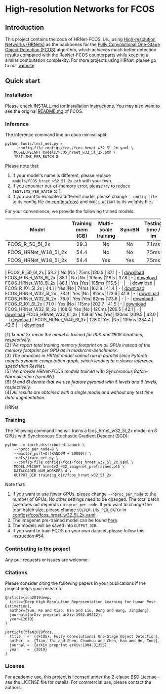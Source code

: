 # High-resolution Networks for FCOS

## Introduction
This project contains the code of HRNet-FCOS, i.e., using [High-resolution Networks (HRNets)](https://arxiv.org/pdf/1904.04514.pdf) as the backbones for the [Fully Convolutional One-Stage Object Detection (FCOS)](https://arxiv.org/abs/1904.01355) algorithm, which achieves much better detection results compared with the ResNet-FCOS counterparts while keeping a similar computation complexity. For more projects using HRNet, please go to our [website](https://github.com/HRNet).

## Quick start
### Installation

Please check [INSTALL.md](INSTALL.md) for installation instructions.
You may also want to see the original [README.md](FCOS_README.md) of FCOS.

### Inference
The inference command line on coco minival split:

    python tools/test_net.py \
        --config-file configs/fcos/fcos_hrnet_w32_5l_2x.yaml \
        MODEL.WEIGHT models/FCOS_hrnet_w32_5l_2x.pth \
        TEST.IMS_PER_BATCH 8

Please note that:
1) If your model's name is different, please replace `models/FCOS_hrnet_w32_5l_2x.pth` with your own.
2) If you enounter out-of-memory error, please try to reduce `TEST.IMS_PER_BATCH` to 1.
3) If you want to evaluate a different model, please change `--config-file` to its config file (in [configs/fcos](configs/fcos)) and `MODEL.WEIGHT` to its weights file.

For your convenience, we provide the following trained models.

Model | Training mem (GB) | Multi-scale training | SyncBN| Testing time / im | Backbone GFLOPs| AP (minival) | AP (test-dev) | Link
--- |:---:|:---:|:---:|:---:|:---:|:---:|:--:|:---:
FCOS_R_50_5l_2x                | 29.3 | No  |No | 71ms  |90.6   | 37.1 | -    | [download]()
FCOS_HRNet_W18_5l_2x           | 54.4 | No  |No | 75ms  |80.6  | 37.7 | -    | [download]()
FCOS_HRNet_W18_5l_2x           | 54.4 | Yes |Yes| 75ms  |80.6  | -    | -    | [download]()
|
FCOS_R_50_6l_2x                | 58.2 | No  |No | 75ms  |130.5  | 37.1 | -    | [download]()
FCOS_HRNet_W18_6l_2x           | 88.1 | No  |No | 105ms |116.5 | 37.8 | -    | [download]()
FCOS_HRNet_W18_6l_2x           | 88.1 | Yes |Yes| 105ms |116.5 | -    | -    | [download]()
|
FCOS_R_101_5l_2x               | 44.1 | Yes |No | 74ms  |162.8  | 41.4 | -    | [download]()
FCOS_HRNet_W32_5l_2x           | 78.9 | Yes |No | 82ms  |173.6 | 41.9 | -    | [download]()
FCOS_HRNet_W32_5l_2x           | 78.9 | Yes |Yes| 82ms  |173.6 | -    | -    | [download]()
|
FCOS_R_101_6l_2x               | 71.0 | Yes |No | 115ms |202.7  | 41.5 | -    | [download]()
FCOS_HRNet_W32_6l_2x           | 108.6| Yes |No | 120ms |209.5 | 42.1 | -    | [download]()
FCOS_HRNet_W32_6l_2x           | 108.6| Yes |Yes| 120ms |209.5 | 43.0    | -    | [download]()
|
FCOS_HRNet_W40_6l_3x           | 128.0| Yes |No | 139ms |284.4 | 42.6 | -    | [download]()

[1] *1x and 2x mean the model is trained for 90K and 180K iterations, respectively.* \
[2] *We report total training memory footprint on all GPUs instead of the memory footprint per GPU as in maskrcnn-benchmark.* \
[3] *The branches in HRNet model cannot run in parallel since Pytorch adopts dynamic computation graph, which leading to a slower inference speed than ResNet.* \
[5] *We provide HRNet-FCOS models trained with Synchronous Batch-Normalization (syncBN).*\
[6] *5l and 6l denote that we use feature pyramid with 5 levels and 6 levels, respectively.*\
[4] *All results are obtained with a single model and without any test time data augmentation.*

HRNet 

### Training

The following command line will trains a fcos_hrnet_w32_5l_2x model on 8 GPUs with Synchronous Stochastic Gradient Descent (SGD):

    python -m torch.distributed.launch \
        --nproc_per_node=8 \
        --master_port=$((RANDOM + 10000)) \
        tools/train_net.py \
        --config-file configs/fcos/fcos_hrnet_w32_5l_2x.yaml \
        MODEL.WEIGHT hrnetv2_w32_imagenet_pretrained.pth \
        DATALOADER.NUM_WORKERS 4 \
        OUTPUT_DIR training_dir/fcos_hrnet_w32_5l_2x
        
Note that:
1) If you want to use fewer GPUs, please change `--nproc_per_node` to the number of GPUs. No other settings need to be changed. The total batch size does not depends on `nproc_per_node`. If you want to change the total batch size, please change `SOLVER.IMS_PER_BATCH` in [configs/fcos/fcos_hrnet_w32_5l_2x.yaml](configs/fcos/fcos_hrnet_w32_5l_2x.yaml).
2) The imagenet pre-trained model can be found [here](https://github.com/HRNet/HRNet-Object-Detection#faster-r-cnn).
3) The models will be saved into `OUTPUT_DIR`.
4) If you want to train FCOS on your own dataset, please follow this instruction [#54](https://github.com/tianzhi0549/FCOS/issues/54#issuecomment-497558687).
### Contributing to the project

Any pull requests or issues are welcome.

### Citations
Please consider citing the following papers in your publications if the project helps your research. 
```
@article{sun2019deep,
  title={Deep High-Resolution Representation Learning for Human Pose Estimation},
  author={Sun, Ke and Xiao, Bin and Liu, Dong and Wang, Jingdong},
  journal={arXiv preprint arXiv:1902.09212},
  year={2019}
}

@article{tian2019fcos,
  title   =  {{FCOS}: Fully Convolutional One-Stage Object Detection},
  author  =  {Tian, Zhi and Shen, Chunhua and Chen, Hao and He, Tong},
  journal =  {arXiv preprint arXiv:1904.01355},
  year    =  {2019}
}
```


### License

For academic use, this project is licensed under the 2-clause BSD License - see the LICENSE file for details. For commercial use, please contact the authors. 

